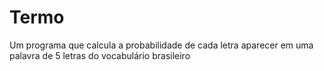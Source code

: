# Termo
Um programa que calcula a probabilidade de cada letra aparecer em uma palavra de 5 letras do vocabulário brasileiro
